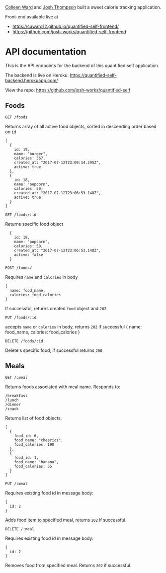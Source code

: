 [Colleen Ward](https://github.com/caward12) and [Josh Thompson](https://github.com/josh-works) built a sweet calorie tracking application.

Front-end available live at

- https://caward12.github.io/quantified-self-frontend/
- https://github.com/josh-works/quantified-self-frontend


# API documentation

This is the API endpoints for the backend of this quantified self application.

The backend is live on Heroku: https://quantified-self-backend.herokuapp.com/

View the repo: https://github.com/josh-works/quantified-self


## Foods

`GET /foods`

Returns array of all active food objects, sorted in descending order based on `id`
```
[
  {
    id: 19,
    name: "burger",
    calories: 367,
    created_at: "2017-07-12T23:09:14.295Z",
    active: true
  },
  {
    id: 18,
    name: "popcorn",
    calories: 50,
    created_at: "2017-07-12T23:06:53.148Z",
    active: true
  }
]
```

`GET /foods/:id`

Returns specific food object

```
  {
    id: 18,
    name: "popcorn",
    calories: 50,
    created_at: "2017-07-12T23:06:53.148Z",
    active: false
  }
```



`POST /foods/`

Requires `name` and `calories` in body
```
{
  name: food_name,
  calories: food_calories
}
```
If successful, returns created `food` object and `202`



`PUT /foods/:id`

accepts `name` or `calories` in body, returns `202` if successful
{
  name: food_name,
  calories: food_calories
}

`DELETE /foods/:id`

Delete's specific food, if successful returns `200`


## Meals

`GET /:meal`

Returns foods associated with meal name. Responds to:

```
/breakfast
/lunch
/dinner
/snack
```

Returns list of food objects:

```
[
  {
    food_id: 6,
    food_name: "cheerios",
    food_calories: 190
  },
  {
    food_id: 1,
    food_name: "banana",
    food_calories: 55
  }
]
```

`PUT /:meal`

Requires existing food id in message body:

```
{
  id: 2
}
```

Adds food item to specified meal, returns `202` if successful.

`DELETE /:meal`

Requires existing food id in message body:
```
{
  id: 2
}
```

Removes food from specified meal. Returns `202` if successful.
